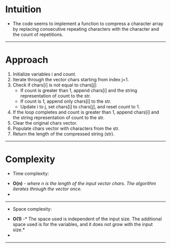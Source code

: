 # Intuition
<!-- Describe your first thoughts on how to solve this problem. -->
- The code seems to implement a function to compress a character array by replacing consecutive repeating characters with the character and the count of repetitions.

---


# Approach
<!-- Describe your approach to solving the problem. -->
1. Initialize variables i and count.
2. Iterate through the vector chars starting from index j=1.
3. Check if chars[i] is not equal to chars[j]:
    - If count is greater than 1, append chars[i] and the string representation of count to the str.
    - If count is 1, append only chars[i] to the str.
    - Update i to j, set chars[i] to chars[j], and reset count to 1.
4. If the loop completes and count is greater than 1, append chars[i] and the string representation of count to the str.
5. Clear the original chars vector.
6. Populate chars vector with characters from the str.
7. Return the length of the compressed string (str).

---


# Complexity
- Time complexity:
<!-- Add your time complexity here, e.g. $$O(n)$$ -->
-  **O(n)** - *where n is the length of the input vector chars. The algorithm iterates through the vector once.*
- 

---


- Space complexity:
<!-- Add your space complexity here, e.g. $$O(n)$$ -->
- **O(1)** -* The space used is independent of the input size. The additional space used is for the variables, and it does not grow with the input size.*
- 

---

